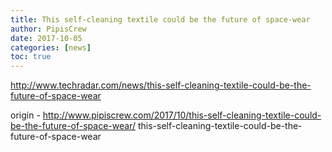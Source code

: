 ```yaml
---
title: This self-cleaning textile could be the future of space-wear
author: PipisCrew
date: 2017-10-05
categories: [news]
toc: true
---
```


http://www.techradar.com/news/this-self-cleaning-textile-could-be-the-future-of-space-wear

origin - http://www.pipiscrew.com/2017/10/this-self-cleaning-textile-could-be-the-future-of-space-wear/ this-self-cleaning-textile-could-be-the-future-of-space-wear
